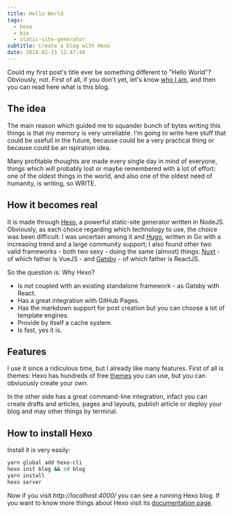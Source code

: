 ```yaml
---
title: Hello World
tags:
  - hexo
  - bio
  - static-site-generator
subtitle: Create a blog with Hexo
date: 2018-02-15 12:47:44
---
```



Could my first post's title ever be something different to "Hello World"? Obviously, not.
First of all, if you don't yet, let's know [who I am](/about), and then you can read here what is this blog.

## The idea
The main reason which guided me to squander bunch of bytes writing this things is that my memory is very unreliable. I'm going to write here stuff that could be usefull in the future, because could be a very practical thing or because could be an ispiration idea. 

Many profitable thoughts are made every single day in mind of everyone, things which will probably lost or maybe remembered with a lot of effort: one of the oldest things in the world, and also one of the oldest need of humanity, is writing, so WRITE.

## How it becomes real
It is made through [Hexo](https://hexo.io), a powerful static-site generator written in NodeJS. Obviously, as each choice regarding which technology to use, the choice was been difficult: I was uncertain among it and [Hugo](https://gohugo.io/), written in Go with a increasing trend and a large community support; I also found other two valid frameworks - both two sexy - doing the same (almost) things: [Nuxt](https://nuxtjs.org/) - of which father is VueJS - and [Gatsby](https://www.gatsbyjs.org/) - of which father is ReactJS.

So the question is: Why Hexo?
- Is not coupled with an existing standalone framework - as Gatsby with React.
- Has a great integration with GitHub Pages.
- Has the markdown support for post creation but you can choose a lot of template engines.
- Provide by itself a cache system.
- Is fast, yes it is.

## Features
I use it since a ridiculous time, but I already like many features. First of all is themes: Hexo has hundreds of free [themes](https://hexo.io/themes/) you can use, but you can obviuously create your own. 

In the other side has a great command-line integration, infact you can create drafts and articles, pages and layouts, publish article or deploy your blog and may other things by terminal.

## How to install Hexo
Install it is very easily:

```bash
yarn global add hexo-cli
hexo init blog && cd blog
yarn install
hexo server
```

Now if you visit *http://localhost:4000/* you can see a running Hexo blog.
If you want to know more things about Hexo visit its [documentation page](https://hexo.io/docs/).